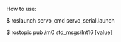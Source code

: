 How to use:

$ roslaunch servo_cmd servo_serial.launch

$ rostopic pub /m0 std_msgs/Int16 [value]



